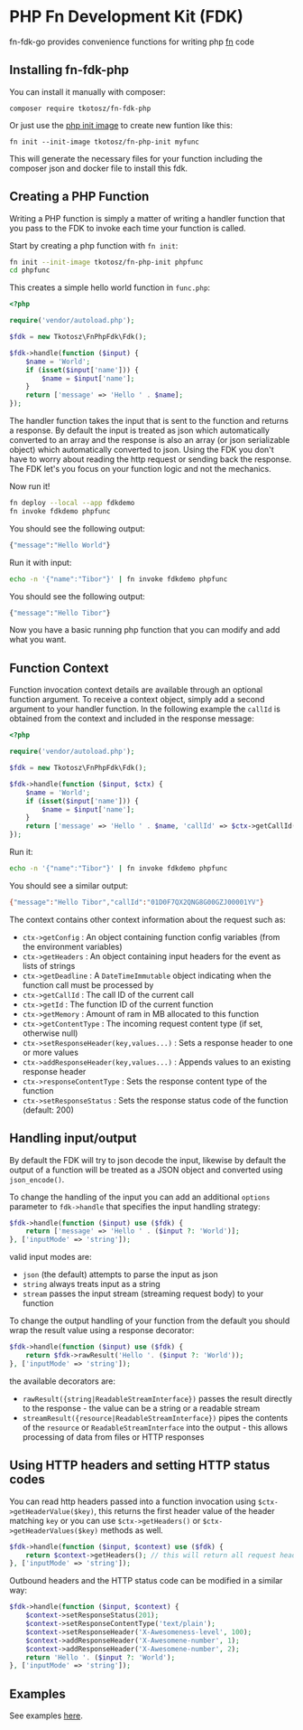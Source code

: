 # PHP Fn Development Kit (FDK)

fn-fdk-go provides convenience functions for writing php [fn](https://github.com/fnproject/fn) code

## Installing fn-fdk-php

You can install it manually with composer:
```
composer require tkotosz/fn-fdk-php
```

Or just use the [php init image](https://github.com/tkotosz/fn-php-init) to create new funtion like this:
```
fn init --init-image tkotosz/fn-php-init myfunc
```
This will generate the necessary files for your function including the composer json and docker file to install this fdk.

## Creating a PHP Function

Writing a PHP function is simply a matter of writing a handler function
that you pass to the FDK to invoke each time your function is called.

Start by creating a php function with `fn init`:

```sh
fn init --init-image tkotosz/fn-php-init phpfunc
cd phpfunc
```

This creates a simple hello world function in `func.php`:

```php
<?php

require('vendor/autoload.php');

$fdk = new Tkotosz\FnPhpFdk\Fdk();

$fdk->handle(function ($input) {
    $name = 'World';
    if (isset($input['name'])) {
        $name = $input['name'];
    }
    return ['message' => 'Hello ' . $name];
});
```

The handler function takes the input that is sent to the function and returns a response.
By default the input is treated as json which automatically converted to an array 
and the response is also an array (or json serializable object) which automatically converted to json.
Using the FDK you don't have to worry about reading the http request or sending back the response.
The FDK let's you focus on your function logic and not the mechanics.

Now run it!

```sh
fn deploy --local --app fdkdemo 
fn invoke fdkdemo phpfunc 
```

You should see the following output:

```sh
{"message":"Hello World"}
```

Run it with input:

```sh
echo -n '{"name":"Tibor"}' | fn invoke fdkdemo phpfunc
```

You should see the following output:

```sh
{"message":"Hello Tibor"}
```

Now you have a basic running php function that you can modify and add what you want.

## Function Context

Function invocation context details are available through an optional function argument.
To receive a context object, simply add a second argument to your handler function.
In the following example the `callId` is obtained from the context and included in 
the response message:

```php
<?php

require('vendor/autoload.php');

$fdk = new Tkotosz\FnPhpFdk\Fdk();

$fdk->handle(function ($input, $ctx) {
    $name = 'World';
    if (isset($input['name'])) {
        $name = $input['name'];
    }
    return ['message' => 'Hello ' . $name, 'callId' => $ctx->getCallId()];
});
```

Run it:

```sh
echo -n '{"name":"Tibor"}' | fn invoke fdkdemo phpfunc
```

You should see a similar output:

```sh
{"message":"Hello Tibor","callId":"01D0F7QX2QNG8G00GZJ00001YV"}
```

The context contains other context information about the request such as: 

* `ctx->getConfig` : An object containing function config variables (from the environment variables) 
* `ctx->getHeaders` : An object containing input headers for the event as lists of strings
* `ctx->getDeadline` : A `DateTimeImmutable` object indicating when the function call must be processed by 
* `ctx->getCallId` : The call ID of the current call 
* `ctx->getId` : The function ID of the current function 
* `ctx->getMemory` : Amount of ram in MB allocated to this function 
* `ctx->getContentType` : The incoming request content type (if set, otherwise null)
* `ctx->setResponseHeader(key,values...)` : Sets a response header to one or more values 
* `ctx->addResponseHeader(key,values...)` : Appends values to an existing response header
* `ctx->responseContentType` : Sets the response content type of the function
* `ctx->setResponseStatus` : Sets the response status code of the function (default: 200)
 
## Handling input/output

By default the FDK will try to json decode the input, likewise by default the output of a function will be treated as a JSON object and converted using `json_encode()`.

To change the handling of the input you can add an additional `options` parameter to `fdk->handle` that specifies the input handling strategy: 

```php
$fdk->handle(function ($input) use ($fdk) {
    return ['message' => 'Hello ' . ($input ?: 'World')];
}, ['inputMode' => 'string']);
```

valid input modes are: 
*  `json` (the default) attempts to parse the input as json
* `string` always treats input as a string 
* `stream` passes the input stream (streaming request body) to your function 

To change the output handling of your function from the default you should wrap the result value using a response decorator: 

```php
$fdk->handle(function ($input) use ($fdk) {
    return $fdk->rawResult('Hello '. ($input ?: 'World'));
}, ['inputMode' => 'string']);
```

the available decorators are: 
* `rawResult({string|ReadableStreamInterface})` passes the result directly to the response - the value can be a string or a readable stream
* `streamResult({resource|ReadableStreamInterface})` pipes the contents of the `resource` or `ReadableStreamInterface` into the output - this allows processing of data from files or HTTP responses

## Using HTTP headers and setting HTTP status codes
You can read http headers passed into a function invocation using `$ctx->getHeaderValue($key)`, this returns the first header value of the header matching `key` or you can use `$ctx->getHeaders()` or `$ctx->getHeaderValues($key)` methods as well.

```php
$fdk->handle(function ($input, $context) use ($fdk) {
    return $context->getHeaders(); // this will return all request headers as json
}, ['inputMode' => 'string']);
```

Outbound headers and the HTTP status code can be modified in a similar way:  

```php
$fdk->handle(function ($input, $context) {
    $context->setResponseStatus(201);
    $context->setResponseContentType('text/plain');
    $context->setResponseHeader('X-Awesomeness-level', 100);
    $context->addResponseHeader('X-Awesomene-number', 1);
    $context->addResponseHeader('X-Awesomene-number', 2);
    return 'Hello '. ($input ?: 'World');
}, ['inputMode' => 'string']);
```

## Examples

See examples [here](https://github.com/tkotosz/fn-fdk-php/tree/master/examples).
